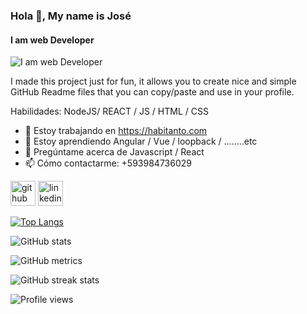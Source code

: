 ### Hola 👋, My name is José
#### I am web Developer
![I am web Developer](https://images.pexels.com/photos/270348/pexels-photo-270348.jpeg?auto=compress&cs=tinysrgb&dpr=2&h=650&w=940)

I made this project just for fun, it allows you to create nice and simple GitHub Readme files that you can copy/paste and use in your profile.

Habilidades: NodeJS/ REACT / JS / HTML / CSS

- 🔭 Estoy trabajando en https://habitanto.com 
- 🌱 Estoy aprendiendo Angular / Vue / loopback / ........etc 
- 💬 Pregúntame acerca de Javascript / React 
- 📫 Cómo contactarme: +593984736029 


[<img src='https://cdn.jsdelivr.net/npm/simple-icons@3.0.1/icons/github.svg' alt='github' height='40'>](https://github.com/Josepkfr)  [<img src='https://cdn.jsdelivr.net/npm/simple-icons@3.0.1/icons/linkedin.svg' alt='linkedin' height='40'>](https://www.linkedin.com/in/https://www.linkedin.com/in/josé-alpala-0280b4182//)  

[![Top Langs](https://github-readme-stats.vercel.app/api/top-langs/?username=Josepkfr)](https://github.com/anuraghazra/github-readme-stats)

![GitHub stats](https://github-readme-stats.vercel.app/api?username=Josepkfr&show_icons=true)  

![GitHub metrics](https://metrics.lecoq.io/Josepkfr)  

![GitHub streak stats](https://github-readme-streak-stats.herokuapp.com/?user=Josepkfr)  

![Profile views](https://gpvc.arturio.dev/Josepkfr)  
